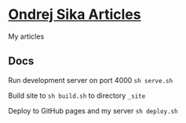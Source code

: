 # [Ondrej Sika Articles](http://ar.os1.cz)

My articles


Docs
----

Run development server on port 4000 `sh serve.sh`

Build site to `sh build.sh` to directory `_site`

Deploy to GitHub pages and my server `sh deploy.sh`


